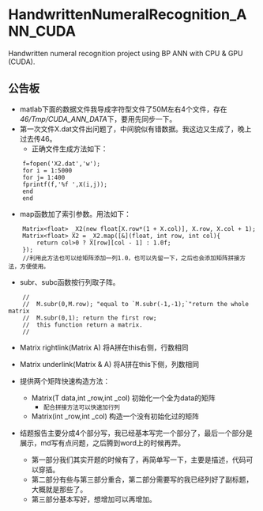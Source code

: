 HandwrittenNumeralRecognition_ANN_CUDA
======================================

Handwritten numeral recognition project using BP ANN with CPU &amp; GPU (CUDA).  


## 公告板

* matlab下面的数据文件我导成字符型文件了50M左右4个文件，存在*46/Tmp/CUDA_ANN_DATA*下，要用先同步一下。
* 第一次文件X.dat文件出问题了，中间貌似有错数据。我这边又生成了，晚上过去传46。
	* 正确文件生成方法如下：
	
```
	f=fopen('X2.dat','w');
	for i = 1:5000
	for j= 1:400
	fprintf(f,'%f ',X(i,j));
	end
	end

```
* map函数加了索引参数。用法如下：

```
	Matrix<float> _X2(new float[X.row*(1 + X.col)], X.row, X.col + 1);
	Matrix<float> X2 = _X2.map([&](float, int row, int col){
        return col>0 ? X[row][col - 1] : 1.0f;
    });
	//利用此方法也可以给矩阵添加一列1.0，也可以先留一下，之后也会添加矩阵拼接方法，方便使用。
```

* subr、subc函数按行列取子阵。

```
	//
    //  M.subr(0,M.row); "equal to `M.subr(-1,-1);`"return the whole matrix
    //  M.subr(0,1); return the first row;
    //  this function return a matrix.
    //
```

* Matrix rightlink(Matrix A) 将A拼在this右侧，行数相同
* Matrix underlink(Matrix & A) 将A拼在this下侧，列数相同


* 提供两个矩阵快速构造方法：
	* Matrix(T data,int _row,int _col) 初始化一个全为data的矩阵
		- `配合拼接方法可以快速加行列`
	* Matrix(int _row,int _col) 构造一个没有初始化过的矩阵
	
	
* 结题报告主要分成4个部分写，我已经基本写完一个部分了，最后一个部分是展示，md写有点问题，之后腾到word上的时候再弄。
	* 第一部分我们其实开题的时候有了，再简单写一下，主要是描述，代码可以穿插。
	* 第二部分有些与第三部分重合，第二部分需要写的我已经列好了副标题，大概就是那些了。
	* 第三部分基本写好，想增加可以再增加。